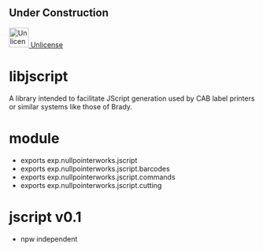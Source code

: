 ## Under Construction ##

<a target="_blank" href="https://unlicense.org"><img src="https://unlicense.org/pd-icon.png" alt="Unlicense" width="40"/> Unlicense</a>

# libjscript
A library intended to facilitate JScript generation used by CAB label printers or similar systems like those of Brady. 

# module
* exports exp.nullpointerworks.jscript
* exports exp.nullpointerworks.jscript.barcodes
* exports exp.nullpointerworks.jscript.commands
* exports exp.nullpointerworks.jscript.cutting
	
# jscript v0.1
* npw independent
